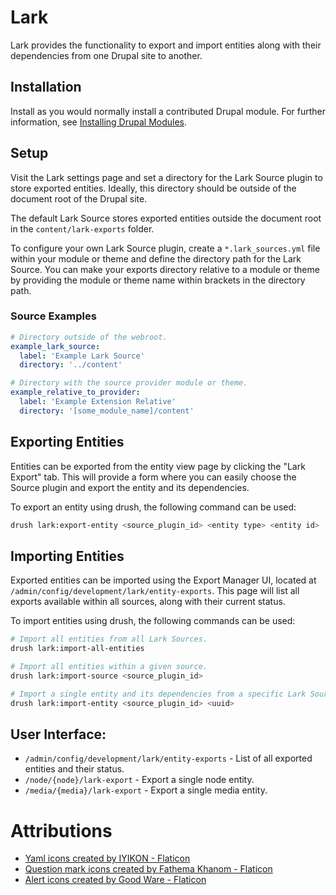 # Lark

Lark provides the functionality to export and import entities along with their
dependencies from one Drupal site to another.

## Installation

Install as you would normally install a contributed Drupal module. For further
information, see [Installing Drupal Modules](https://www.drupal.org/docs/extending-drupal/installing-drupal-modules).

## Setup

Visit the Lark settings page and set a directory for the Lark Source plugin to
store exported entities. Ideally, this directory should be outside of the
document root of the Drupal site.

The default Lark Source stores exported entities outside the document root in
the `content/lark-exports` folder.

To configure your own Lark Source plugin, create a `*.lark_sources.yml` file
within your module or theme and define the directory path for the Lark Source.
You can make your exports directory relative to a module or theme by providing
the module or theme name within brackets in the directory path.

### Source Examples

```yaml
# Directory outside of the webroot.
example_lark_source:
  label: 'Example Lark Source'
  directory: '../content'

# Directory with the source provider module or theme.
example_relative_to_provider:
  label: 'Example Extension Relative'
  directory: '[some_module_name]/content'
```

## Exporting Entities

Entities can be exported from the entity view page by clicking the
"Lark Export" tab. This will provide a form where you can easily choose
the Source plugin and export the entity and its dependencies.

To export an entity using drush, the following command can be used:

```bash
drush lark:export-entity <source_plugin_id> <entity type> <entity id>
```

## Importing Entities

Exported entities can be imported using the Export Manager UI, located at
`/admin/config/development/lark/entity-exports`. This page will list all
exports available within all sources, along with their current status.

To import entities using drush, the following commands can be used:

```bash
# Import all entities from all Lark Sources.
drush lark:import-all-entities

# Import all entities within a given source.
drush lark:import-source <source_plugin_id>

# Import a single entity and its dependencies from a specific Lark Source.
drush lark:import-entity <source_plugin_id> <uuid>
```

## User Interface:

* `/admin/config/development/lark/entity-exports` - List of all exported entities and their status.
* `/node/{node}/lark-export` - Export a single node entity.
* `/media/{media}/lark-export` - Export a single media entity.


# Attributions

* <a href="https://www.flaticon.com/free-icons/yaml" title="yaml icons">Yaml icons created by IYIKON - Flaticon</a>
* <a href="https://www.flaticon.com/free-icons/question-mark" title="question mark icons">Question mark icons created by Fathema Khanom - Flaticon</a>
* <a href="https://www.flaticon.com/free-icons/alert" title="alert icons">Alert icons created by Good Ware - Flaticon</a>
